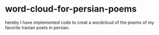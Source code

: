 # word-cloud-for-persian-poems
hereby I have implemented code to creat a wordcloud of the poems of my favorite Iranian poets in persian.
